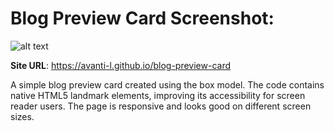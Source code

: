 <h1>Blog Preview Card Screenshot:</h1>

![alt text](<Screenshot 2024-07-18 210348.png>)

<b>Site URL</b>: https://avanti-l.github.io/blog-preview-card

<p>A simple blog preview card created using the box model. The code contains native HTML5 landmark elements, improving its accessibility for screen reader users. The page is responsive and looks good on different screen sizes.</p>
